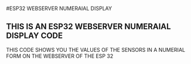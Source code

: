#ESP32 WEBSERVER NUMERAIAL DISPLAY

THIS IS AN ESP32 WEBSERVER NUMERAIAL DISPLAY CODE
-- 
THIS CODE SHOWS YOU THE VALUES OF THE SENSORS IN A NUMERIAL FORM ON THE WEBSERVER 
OF THE ESP 32
